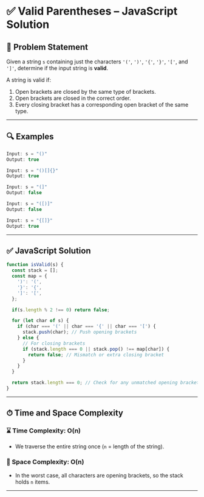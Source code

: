 # ✅ Valid Parentheses – JavaScript Solution

## 🧠 Problem Statement

Given a string `s` containing just the characters `'('`, `')'`, `'{'`, `'}'`, `'['`, and `']'`, determine if the input string is **valid**.

A string is valid if:
1. Open brackets are closed by the same type of brackets.
2. Open brackets are closed in the correct order.
3. Every closing bracket has a corresponding open bracket of the same type.

---

## 🔍 Examples

```javascript
Input: s = "()"
Output: true

Input: s = "()[]{}"
Output: true

Input: s = "(]"
Output: false

Input: s = "([)]"
Output: false

Input: s = "{[]}"
Output: true
```

---

## ✅ JavaScript Solution

```javascript
function isValid(s) {
  const stack = [];
  const map = {
    ')': '(',
    '}': '{',
    ']': '[',
  };

  if(s.length % 2 !== 0) return false;

  for (let char of s) {
    if (char === '(' || char === '{' || char === '[') {
      stack.push(char); // Push opening brackets
    } else {
      // For closing brackets
      if (stack.length === 0 || stack.pop() !== map[char]) {
        return false; // Mismatch or extra closing bracket
      }
    }
  }

  return stack.length === 0; // Check for any unmatched opening brackets
}
```

---

## ⏱ Time and Space Complexity

### ⌛ Time Complexity: **O(n)**
- We traverse the entire string once (`n` = length of the string).

### 🧠 Space Complexity: **O(n)**
- In the worst case, all characters are opening brackets, so the stack holds `n` items.

---

